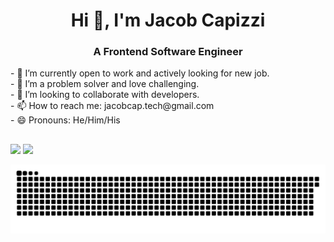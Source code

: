 <h1 align="center">Hi 👋, I'm Jacob Capizzi</h1>
<h3 align="center">A Frontend Software Engineer</h3>
- 🔭 I’m currently open to work and actively looking for new job. <br />
- 🌱 I’m a problem solver and love challenging. <br />
- 👯 I’m looking to collaborate with developers. <br />
- 📫 How to reach me: jacobcap.tech@gmail.com <br />
- 😄 Pronouns: He/Him/His <br />

##

<div>
  <a href = "mailto:jacobcap.tech@gmail.com"><img src="https://img.shields.io/badge/-Gmail-%23333?style=for-the-badge&logo=gmail&logoColor=white" target="_blank"></a>
  <a href="https://www.linkedin.com/in/jacob-capizzi-tech" target="_blank"><img src="https://img.shields.io/badge/-LinkedIn-%230077B5?style=for-the-badge&logo=linkedin&logoColor=white" target="_blank"></a> 

  ![Snake animation](https://github.com/Alef012/Alef012/blob/output/github-contribution-grid-snake.svg)
</div>

<!--
**jacobcap/jacobcap** is a ✨ _special_ ✨ repository because its `README.md` (this file) appears on your GitHub profile.

Here are some ideas to get you started:

- 🔭 I’m currently working on ...
- 🌱 I’m currently learning ...
- 👯 I’m looking to collaborate on ...
- 🤔 I’m looking for help with ...
- 💬 Ask me about ...
- 📫 How to reach me: ...
- 😄 Pronouns: ...
- ⚡ Fun fact: ...
-->
